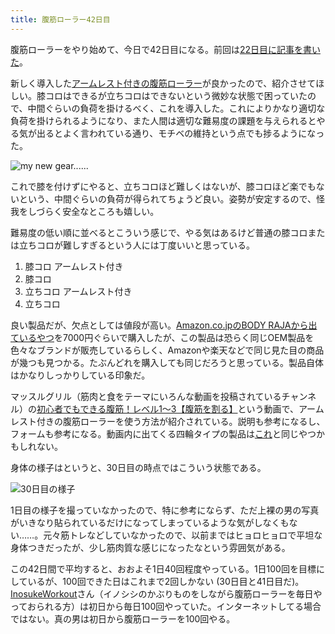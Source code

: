 ```yaml
---
title: 腹筋ローラー42日目
---
```

腹筋ローラーをやり始めて、今日で42日目になる。前回は[22日目に記事を書いた](https://r7kamura.com/articles/2022-06-10-abroller)。

新しく導入した[アームレスト付きの腹筋ローラー](https://www.amazon.co.jp/dp/B091DVYKXJ)が良かったので、紹介させてほしい。膝コロはできるが立ちコロはできないという微妙な状態で困っていたので、中間ぐらいの負荷を掛けるべく、これを導入した。これによりかなり適切な負荷を掛けられるようになり、また人間は適切な難易度の課題を与えられるとやる気が出るとよく言われている通り、モチベの維持という点でも捗るようになった。

![](https://lh5.googleusercontent.com/vlK-laBy9UKjMMwAF9FW2aTDFepYHPv1y49TwLPQRb3SPh7o_mFHE-ZMHSjoy_SnhPiRVQ3muUYv_6S-V5UWVkQEEEiWIQX-iadUG9IngiP7QDalAVshJ9sEDTT07pmS3lVy76nOj8IihpyfClVqPQM "my new gear......")

これで膝を付けずにやると、立ちコロほど難しくはないが、膝コロほど楽でもないという、中間ぐらいの負荷が得られてちょうど良い。姿勢が安定するので、怪我をしづらく安全なところも嬉しい。

難易度の低い順に並べるとこういう感じで、やる気はあるけど普通の膝コロまたは立ちコロが難しすぎるという人には丁度いいと思っている。

1.  膝コロ アームレスト付き
2.  膝コロ
3.  立ちコロ アームレスト付き
4.  立ちコロ

良い製品だが、欠点としては値段が高い。[Amazon.co.jpのBODY RAJAから出ているやつ](https://www.amazon.co.jp/dp/B091DVYKXJ)を7000円ぐらいで購入したが、この製品は恐らく同じOEM製品を色々なブランドが販売しているらしく、Amazonや楽天などで同じ見た目の商品が幾つも見つかる。たぶんどれを購入しても同じだろうと思っている。製品自体はかなりしっかりしている印象だ。

マッスルグリル（筋肉と食をテーマにいろんな動画を投稿されているチャンネル）の[初心者でもできる腹筋！レベル1〜3【腹筋を割る】](https://www.youtube.com/watch?v=5Ie0jGMgzto&list=PLJWXeNPGozjtVGumqcAacWnJxX7YsNo4e&index=5&t=240s)という動画で、アームレスト付きの腹筋ローラーを使う方法が紹介されている。説明も参考になるし、フォームも参考になる。動画内に出てくる四輪タイプの製品は[これ](https://www.amazon.co.jp/dp/B09HKXMRL8)と同じやつかもしれない。

身体の様子はというと、30日目の時点ではこういう状態である。

![](https://lh5.googleusercontent.com/KaLaWfM4F_TtDa0OiJMinSh_Ig_k6easTNQ7vmQhVe2Yb2LFlVCEBjXsOotkJNaBYbGBgsdjy_zwl_B3_6jG6h2LzQRRzBeDNwi2--wKF_aTp4d498XoGSNesxnGmY1QfhuYvOjBtGUEOoghkuscIIQ "30日目の様子")

1日目の様子を撮っていなかったので、特に参考にならず、ただ上裸の男の写真がいきなり貼られているだけになってしまっているような気がしなくもない……。元々筋トレなどしていなかったので、以前まではヒョロヒョロで平坦な身体つきだったが、少し筋肉質な感じになったなという雰囲気がある。

この42日間で平均すると、おおよそ1日40回程度やっている。1日100回を目標にしているが、100回できた日はこれまで2回しかない (30日目と41日目だ)。[InosukeWorkout](https://twitter.com/InosukeWorkout)さん（イノシシのかぶりものをしながら腹筋ローラーを毎日やっておられる方）は初日から毎日100回やっていた。インターネットしてる場合ではない。真の男は初日から腹筋ローラーを100回やる。
